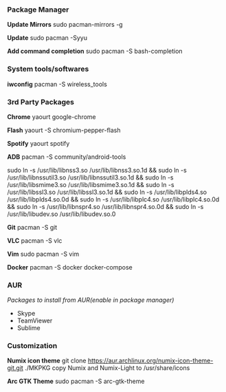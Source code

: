 ### Package Manager ###

__Update Mirrors__
sudo pacman-mirrors -g

__Update__
sudo pacman -Syyu

__Add command completion__
sudo pacman -S bash-completion

### System tools/softwares ###

__iwconfig__
pacman -S wireless_tools

### 3rd Party Packages ###

__Chrome__
yaourt google-chrome

__Flash__
yaourt -S chromium-pepper-flash

__Spotify__
yaourt spotify

__ADB__
pacman -S community/android-tools

sudo ln -s /usr/lib/libnss3.so /usr/lib/libnss3.so.1d && 
sudo ln -s /usr/lib/libnssutil3.so /usr/lib/libnssutil3.so.1d && 
sudo ln -s /usr/lib/libsmime3.so /usr/lib/libsmime3.so.1d && 
sudo ln -s /usr/lib/libssl3.so /usr/lib/libssl3.so.1d && 
sudo ln -s /usr/lib/libplds4.so /usr/lib/libplds4.so.0d && 
sudo ln -s /usr/lib/libplc4.so /usr/lib/libplc4.so.0d && 
sudo ln -s /usr/lib/libnspr4.so /usr/lib/libnspr4.so.0d && 
sudo ln -s /usr/lib/libudev.so /usr/lib/libudev.so.0

__Git__
pacman -S git

__VLC__
pacman -S vlc

__Vim__
sudo pacman -S vim

__Docker__
pacman -S docker docker-compose

### AUR ###

_Packages to install from AUR(enable in package manager)_

* Skype
* TeamViewer
* Sublime

### Customization ###

__Numix icon theme__
git clone https://aur.archlinux.org/numix-icon-theme-git.git 
./MKPKG
copy Numix and Numix-Light to /usr/share/icons

__Arc GTK Theme__
sudo pacman -S arc-gtk-theme



